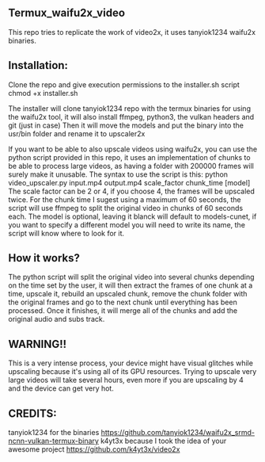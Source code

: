 ## Termux_waifu2x_video
This repo tries to replicate the work of video2x, it uses tanyiok1234 waifu2x binaries.

## Installation:
  Clone the repo and give execution permissions to the installer.sh script
    chmod +x installer.sh

  The installer will clone tanyiok1234 repo with the termux binaries for using the waifu2x tool, it will also install ffmpeg, python3, the vulkan headers and git (just in case)
  Then it will move the models and put the binary into the usr/bin folder and rename it to upscaler2x 

  If you want to be able to also upscale videos using waifu2x, you can use the python script provided in this repo, it uses an implementation of chunks to be able to process large videos, as having a folder with 200000 frames will surely make it unusable.
  The syntax to use the script is this: 
      python video_upscaler.py input.mp4 output.mp4 scale_factor chunk_time [model]
        The scale factor can be 2 or 4, if you choose 4, the frames will be upscaled twice.
        For the chunk time I sugest using a maximum of 60 seconds, the script will use ffmpeg to split the original video in chunks of 60 seconds each.
        The model is optional, leaving it blanck will default to models-cunet, if you want to specify a different model you will need to write its name, the script will know where to look for it.
        
## How it works?
  The python script will split the original video into several chunks depending on the time set by the user, it will then extract the frames of one chunk at a time, upscale it, rebuild an upscaled chunk, remove the chunk folder with the original frames and go to the next chunk until everything has been processed. Once it finishes, it will merge all of the chunks and add the original audio and subs track.


## WARNING!!
  This is a very intense process, your device might have visual glitches while upscaling because it's using all of its GPU resources. Trying to upscale very large videos will take several hours, even more if you are upscaling by 4 and the device can get very hot.

## CREDITS:
tanyiok1234 for the binaries https://github.com/tanyiok1234/waifu2x_srmd-ncnn-vulkan-termux-binary
k4yt3x because I took the idea of your awesome project https://github.com/k4yt3x/video2x
